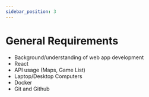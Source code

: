 ```yaml
---
sidebar_position: 3
---
```


# General Requirements
- Background/understanding of web app development
- React
- API usage (Maps, Game List)
- Laptop/Desktop Computers
- Docker
- Git and Github
